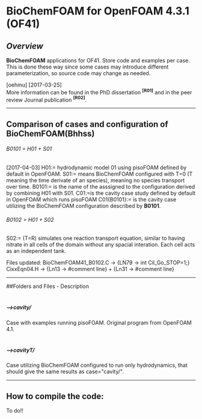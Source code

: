 BioChemFOAM for OpenFOAM 4.3.1 (OF41)
===================

## *Overview*
<b>BioChemFOAM</b>  applications for OF41.
Store code and examples per case. This is done these way since some 
cases may introduce different parameterization, so source code may change as needed.

[oehmu] [2017-03-25]
<br>
More information can be found in the PhD dissertation <b><sup>[R01]</sup></b> and in the peer review Journal publication <b><sup>[R02]</sup></b>. <br>


---

## Comparison of cases and configuration of BioChemFOAM(Bhhss)

###### B0101 = H01 + S01
[2017-04-03]
H01:= hydrodynamic model 01 using pisoFOAM defined by default in OpenFOAM.
S01:= means BioChemFOAM configured with T=0 (T meaning the time derivate of an species), meaning no species transport over time.
B0101:= is the name of the asssigned to the configuration derived by combining H01 with S01. 
C01:=is the cavity case study defined by default in OpenFOAM which runs pisoFOAM
C01{B0101}:= is the cavity case utilizing the BioChemFOAM configuration described by <b>B0101</b>.


###### B0102 = H01 + S02
S02:= (T=R) simulates one reaction transport equation, similar to having nitrate in all cells of the domain without any spacial interation. Each cell acts as an independent tank.

Files updated:
BioChemFOAM41_B0102.C -> {LN79 -> int CiI_Go_STOP=1;}
CixxEqn04.H -> {Ln13 -> #comment line} + {Ln31 -> #comment line}


---

##Folders and Files - Description
#
##### -->cavity/
Case with examples running pisoFOAM. Original program from OpenFOAM 4.1.
#
##### -->cavityT/
Case utilizing BioChemFOAM configured to run only hydrodynamics, that should give the same results as case="cavity/".



---


## How to compile the code:

To do!!

